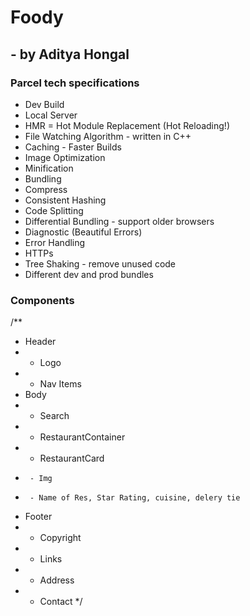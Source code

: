 # Foody

## - by Aditya Hongal

### Parcel tech specifications
- Dev Build
- Local Server
- HMR = Hot Module Replacement (Hot Reloading!)
- File Watching Algorithm - written in C++
- Caching - Faster Builds
- Image Optimization
- Minification
- Bundling
- Compress
- Consistent Hashing
- Code Splitting
- Differential Bundling - support older browsers
- Diagnostic (Beautiful Errors)
- Error Handling
- HTTPs
- Tree Shaking - remove unused code
- Different dev and prod bundles

 ### Components

 /**
 * Header
 *  - Logo
 *  - Nav Items
 * Body
 *  - Search
 *  - RestaurantContainer
 *    - RestaurantCard
 *      - Img
 *      - Name of Res, Star Rating, cuisine, delery tie
 * Footer
 *  - Copyright
 *  - Links
 *  - Address
 *  - Contact
 */